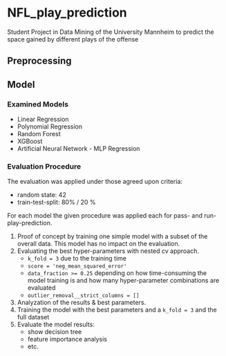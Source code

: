 # NFL_play_prediction

Student Project in Data Mining of the University Mannheim to predict the space gained by different plays of the offense

## Preprocessing

## Model 

### Examined Models

- Linear Regression
- Polynomial Regression
- Random Forest
- XGBoost
- Artificial Neural Network - MLP Regression

### Evaluation Procedure

The evaluation was applied under those agreed upon criteria:
- random state: 42
- train-test-split: 80% / 20 %

For each model the given procedure was applied each for pass- and run-play-prediction.

1. Proof of concept by training one simple model with a subset of the overall data. This model has no impact on the evaluation.
2. Evaluating the best hyper-parameters with nested cv approach.
    - `k_fold = 3` due to the training time
    - `score = 'neg_mean_squared_error'`
    - `data_fraction >= 0.25` depending on how time-consuming the model training is and how many hyper-parameter combinations are evaluated 
    - `outlier_removal__strict_columns = []` 
3. Analyzation of the results & best parameters.
4. Training the model with the best parameters and a `k_fold = 3` and the full dataset
5. Evaluate the model results:
    - show decision tree
    - feature importance analysis 
    - etc.